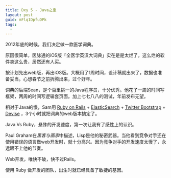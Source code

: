```yaml
---
title: Dxy 5 - Java之重
layout: post
guid: mFlq1DpfuDPk
tags:
  - 
---
```


2012年底的时候，我们决定做一款医学词典。

原因很简单，医脉通的iOS版「全医学英汉大词典」实在是是太烂了。这么烂的软件卖这么贵，居然还有人买。

按计划先出web版，再出iOS版。大概用了1周时间，设计稿就出来了，数据也准备妥当。心想春节之前折腾出来，过个好年。

词典的后端Sean，是个百里挑一的Java程序员，十分优秀。他花了一周的时间写框架，两周的时间写逻辑套页面。加上七七八八的测试，年前发布无望。

相对于Java的慢，Sam用 [Ruby on Rails](http://rubyonrails.org) + [ElasticSearch](http://railscasts.com/episodes?utf8=✓&search=ElasticSearch) + [Twitter Bootstrap](http://getbootstrap.com) + [Devise](http://railscasts.com/episodes/209-devise-revised) ，3个小时就把词典的web版本搞定了。

Java Vs Ruby，悬殊的开发速度，第一次让我有了感性上的认识。

Paul Graham在*黑客与画家*中描述，Lisp是他的秘密武器。当他看到竞争对手还在使用错误的语言做web开发时，就十分高兴。因为竞争对手的开发速度太慢了，永远跟不上他的节奏。

Web开发，唯快不破，快不过Rails。

使用 Ruby 做开发的团队，出生时就已经具备了敏捷的基因。